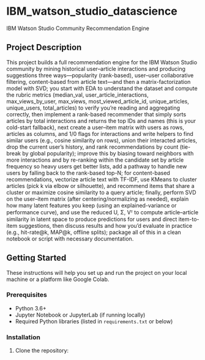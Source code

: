 # IBM_watson_studio_datascience

IBM Watson Studio Community Recommendation Engine

## Project Description

This project builds a full recommendation engine for the IBM Watson Studio community by mining historical user–article interactions and producing suggestions three ways—popularity (rank-based), user–user collaborative filtering, content-based from article text—and then a matrix-factorization model with SVD; you start with EDA to understand the dataset and compute the rubric metrics (median_val, user_article_interactions, max_views_by_user, max_views, most_viewed_article_id, unique_articles, unique_users, total_articles) to verify you’re reading and aggregating correctly, then implement a rank-based recommender that simply sorts articles by total interactions and returns the top IDs and names (this is your cold-start fallback), next create a user–item matrix with users as rows, articles as columns, and 1/0 flags for interactions and write helpers to find similar users (e.g., cosine similarity on rows), union their interacted articles, drop the current user’s history, and rank recommendations by count (tie-break by global popularity); improve this by biasing toward neighbors with more interactions and by re-ranking within the candidate set by article frequency so heavy users get better lists, add a pathway to handle new users by falling back to the rank-based top-N; for content-based recommendations, vectorize article text with TF-IDF, use KMeans to cluster articles (pick k via elbow or silhouette), and recommend items that share a cluster or maximize cosine similarity to a query article; finally, perform SVD on the user–item matrix (after centering/normalizing as needed), explain how many latent features you keep (using an explained-variance or performance curve), and use the reduced U, Σ, Vᵀ to compute article–article similarity in latent space to produce predictions for users and direct item-to-item suggestions, then discuss results and how you’d evaluate in practice (e.g., hit-rate@k, MAP@k, offline splits); package all of this in a clean notebook or script with necessary documentation.

## Getting Started

These instructions will help you set up and run the project on your local machine or a platform like Google Colab.

### Prerequisites

*   Python 3.6+
*   Jupyter Notebook or JupyterLab (if running locally)
*   Required Python libraries (listed in `requirements.txt` or below)

### Installation

1.  Clone the repository:
